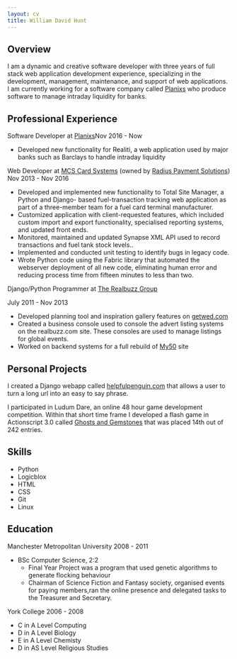 ```yaml
---
layout: cv
title: William David Hunt
---
```


Overview
------

I am a dynamic and creative software developer with three years of full stack web application development experience, specializing in the development, management, maintenance, and support of web applications. I am currently working for a software company called <a href='http://www.planixs.com/'>Planixs</a> who produce software to manage intraday liquidity for banks.

Professional Experience
------

Software Developer at <a href='http://www.planixs.com'>Planixs</a><span class="cv-date">Nov 2016 - Now</span>

 * Developed new functionality for Realiti, a web application used by major banks such as Barclays to handle intraday liquidity

Web Developer at <a href='http://www.mcscardsystems.com'>MCS Card Systems</a> (owned by <a href='http://radiuspaymentsolutions.com/'>Radius Payment Solutions</a>) <span class="cv-date">Nov 2013 - Nov 2016</span>

 * Developed and implemented new functionality to Total Site Manager, a Python and Django- based fuel-transaction tracking web application as part of a three-member team for a fuel card terminal manufacturer. 
 * Customized application with client-requested features, which included custom import and export functionality, specialised reporting systems, and updated front ends.
 * Monitored, maintained and updated Synapse XML API used to record transactions and fuel tank stock levels..
 * Implemented and conducted unit testing to identify bugs in legacy code.
 * Wrote Python code using the Fabric library that automated the webserver deployment of all new code, eliminating human error and reducing process time from fifteen minutes to less than two.

Django/Python Programmer at <a href='therealbuzzgroup.com'>The Realbuzz Group</a>

<span class="cv-date">July 2011 - Nov 2013</span>

 * Developed planning tool and inspiration gallery features on <a href='getwed.com'>getwed.com</a>
 * Created a business console used to console the advert listing systems on the realbuzz.com site. These consoles are used to manage listings for global events.
 * Worked on backend systems for a full rebuild of <a href='http://www.my50.com'>My50</a> site


Personal Projects
------

I created a Django webapp called [helpfulpenguin.com](http://www.helpfulpenguin.com) that allows a user to turn a long url into an easy to say phrase.

I participated in Ludum Dare, an online 48 hour game development competition. Within that short time frame I developed a flash game in Actionscript 3.0 called [Ghosts and Gemstones](http://www.kongregate.com/games/underscorewdh/ghosts-and-gemstones) that was placed 14th out of 242 entries.

Skills
-----
 * Python
 * Logicblox
 * HTML
 * CSS
 * Git
 * Linux


Education
------
Manchester Metropolitan University <span class="cv-date">2008 - 2011</span>

 * BSc Computer Science, 2:2
   * Final Year Project was a program that used genetic algorithms to generate flocking behaviour
   * Chairman of Science Fiction and Fantasy society, organised events for paying members,ran the online presence and delegated tasks to the Treasurer and Secretary.

York College <span class="cv-date">2006 - 2008</span>
 * C in A Level Computing 
 * D in A Level Biology 
 * E in A Level Chemisty
 * D in AS Level Religious Studies 
